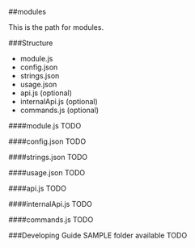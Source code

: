 ##modules

This is the path for modules.

###Structure

+ module.js
+ config.json
+ strings.json
+ usage.json
+ api.js (optional)
+ internalApi.js (optional)
+ commands.js (optional)


####module.js
TODO

####config.json
TODO

####strings.json
TODO

####usage.json
TODO

####api.js
TODO

####internalApi.js
TODO

####commands.js
TODO

###Developing Guide
SAMPLE folder available
TODO